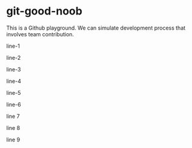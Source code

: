 # git-good-noob

This is a Github playground. We can simulate development process that involves team contribution.

line-1

line-2

line-3

line-4

line-5

line-6

line 7

line 8

line 9

